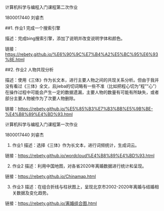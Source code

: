 计算机科学与编程入门课程第二次作业

1800017440 刘睿杰

##1. 作业1 完成一个搜索引擎

描述：完成bing搜索引擎，添加了说明并改变说明字体和颜色。

链接：https://rebety.github.io/%E6%90%9C%E7%B4%A2%E5%BC%95%E6%93%8E.html

##2. 作业2 人物共现分析

描述：使用《三体》作为长文本，进行主要人物之间的共现关系分析。但由于我并没有看过《三体》全文，且jieba的切词略有一些不准（比如把程心切为“程”“心”）在操作过程中可能会产生一定的数据遗漏，主要人物的数量有可能有所缺失，或者部分主要人物被作为了次要人物删除。

链接：https://rebety.github.io/%E5%85%B3%E7%B3%BB%E5%9B%BE-%E4%B8%89%E4%BD%93.html










计算机科学与编程入门课程第一次作业

1800017440 刘睿杰
1. 作业1
描述：选择《三体》作为长文本，进行词频统计，生成词云。 

链接：https://rebety.github.io/wordcloud%E4%B8%89%E4%BD%93.html

2. 作业2
描述：利用中国地图，对各省2020年离婚数据进行统计和呈现。

链接：https://rebety.github.io/Chinamap.html

3. 作业3
描述：在组合折线与柱状图上，呈现北京市2002-2020年离婚与结婚相关数据及变化趋势。

链接：https://rebety.github.io/离婚组合图.html
